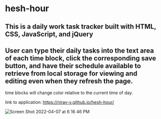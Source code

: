 # hesh-hour

## This is a daily work task tracker built with HTML, CSS, JavaScript, and jQuery
## User can type their daily tasks into the text area of each time block, click the corresponding save button, and have their schedule available to retrieve from local storage for viewing and editing even when they refresh the page.

time blocks will change color relative to the current time of day.

link to application: https://nirav-v.github.io/hesh-hour/

![Screen Shot 2022-04-07 at 6 16 46 PM](https://user-images.githubusercontent.com/98481913/162344279-a8764c9a-2287-436c-86ed-ef68699148e5.png)
